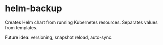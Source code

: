 # helm-backup

Creates Helm chart from running Kubernetes resources.
Separates values from templates.

Future idea: versioning, snapshot reload, auto-sync.
